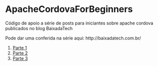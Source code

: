 # ApacheCordovaForBeginners
Código de apoio a série de posts para iniciantes sobre apache cordova publicados no blog BaixadaTech
<p>Pode dar uma conferida na série aqui: http://baixadatech.com.br/</p>
<ol>
    <li><a href="http://baixadatech.com.br/2016/02/aplicativos-mobile-com-javascript-visual-studio-e-apache-cordova-parte-1-introducao-e-criando-aplicacao/">Parte 1</a></li>
    <li><a href="http://baixadatech.com.br/2016/02/aplicativos-mobile-com-javascript-visual-studio-e-apache-cordova-parte-2-contruindo-aplicacao/">Parte 2</a></li>
    <li><a href="http://baixadatech.com.br/2016/02/aplicativos-mobile-com-javascript-visual-studio-e-apache-cordova-parte-3-salvando-dados-localmente/">Parte 3</a></li>
</ol>
